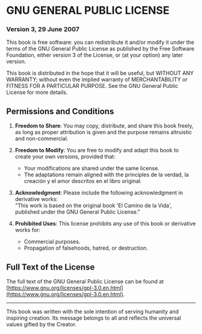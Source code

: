 # GNU GENERAL PUBLIC LICENSE
### Version 3, 29 June 2007

This book is free software: you can redistribute it and/or modify it under the terms of the GNU General Public License as published by the Free Software Foundation, either version 3 of the License, or (at your option) any later version.

This book is distributed in the hope that it will be useful, but WITHOUT ANY WARRANTY; without even the implied warranty of MERCHANTABILITY or FITNESS FOR A PARTICULAR PURPOSE. See the GNU General Public License for more details.

## Permissions and Conditions

1. **Freedom to Share**: You may copy, distribute, and share this book freely, as long as proper attribution is given and the purpose remains altruistic and non-commercial.

2. **Freedom to Modify**: You are free to modify and adapt this book to create your own versions, provided that:
   - Your modifications are shared under the same license.
   - The adaptations remain aligned with the principles de la verdad, la creación y el amor descritos en el libro original.

3. **Acknowledgment**: Please include the following acknowledgment in derivative works:  
   "This work is based on the original book 'El Camino de la Vida', published under the GNU General Public License."

4. **Prohibited Uses**: This license prohibits any use of this book or derivative works for:
   - Commercial purposes.
   - Propagation of falsehoods, hatred, or destruction.

## Full Text of the License

The full text of the GNU General Public License can be found at [https://www.gnu.org/licenses/gpl-3.0.en.html](https://www.gnu.org/licenses/gpl-3.0.en.html).

---

This book was written with the sole intention of serving humanity and inspiring creation. Its message belongs to all and reflects the universal values gifted by the Creator.
